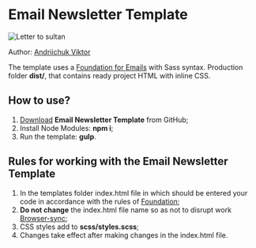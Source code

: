 <h1><strong>Email Newsletter Template</strong></h1>

<p>
	<img src="https://raw.githubusercontent.com/avnicolaevich/email-newsletter_template/master/util/sultan_letter.jpg" alt="Letter to sultan">
</p>

<p>Author: <a href="https://github.com/avnicolaevich" target="_blank">Andriichuk Viktor</a></p>

<p>The template uses a <a href="https://foundation.zurb.com/emails.html" target="_blank">Foundation for Emails</a> with Sass syntax. Production folder <strong>dist/</strong>, that contains ready project HTML with inline CSS.</p>

<h2>How to use?</h2>

<ol>
	<li><a href="https://github.com/avnicolaevich/email-newsletter_template/archive/master.zip">Download</a> <strong>Email Newsletter Template</strong> from GitHub;</li>
	<li>Install Node Modules: <strong>npm i</strong>;</li>
	<li>Run the template: <strong>gulp</strong>.</li>
</ol>

<h2>Rules for working with the Email Newsletter Template</h2>

<ol>
	<li>In the templates folder index.html file in which should be entered your code in accordance with the rules of <a href="https://foundation.zurb.com/" target="_blank">Foundation</a>;</li>
	<li><strong>Do not change</strong> the index.html file name so as not to disrupt work <a href="https://www.browsersync.io/">Browser-sync</a>;</li>
	<li>CSS styles add to <strong>scss/styles.scss</strong>;</li>
	<li>Changes take effect after making changes in the index.html file.</li>
</ol>
